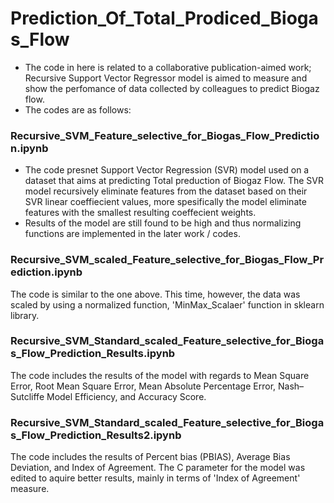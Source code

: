 # Prediction_Of_Total_Prodiced_Biogas_Flow
* The code in here is related to a collaborative publication-aimed work; Recursive Support Vector Regressor model is aimed to measure and show the perfomance of data collected by colleagues to predict Biogaz flow.
* The codes are as follows:
### Recursive_SVM_Feature_selective_for_Biogas_Flow_Prediction.ipynb
* The code presnet Support Vector Regression (SVR) model used on a dataset that aims at predicting Total preduction of Biogaz Flow. The SVR model recursively eliminate features from the dataset based on their SVR linear coeffiecient values, more spesifically the model eliminate features with the smallest resulting coeffecient weights.
* Results of the model are still found to be high and thus normalizing functions are implemented in the later work / codes.

### Recursive_SVM_scaled_Feature_selective_for_Biogas_Flow_Prediction.ipynb
The code is similar to the one above. This time, however, the data was scaled by using a normalized function, 'MinMax_Scalaer' function in sklearn library.

### Recursive_SVM_Standard_scaled_Feature_selective_for_Biogas_Flow_Prediction_Results.ipynb
The code includes the results of the model with regards to Mean Square Error, Root Mean Square Error, Mean Absolute Percentage Error, Nash–Sutcliffe Model Efficiency, and Accuracy Score.

### Recursive_SVM_Standard_scaled_Feature_selective_for_Biogas_Flow_Prediction_Results2.ipynb
The code includes the results of Percent bias (PBIAS), Average Bias Deviation, and Index of Agreement. The C parameter for the model was edited to aquire better results, mainly in terms of 'Index of Agreement' measure.
